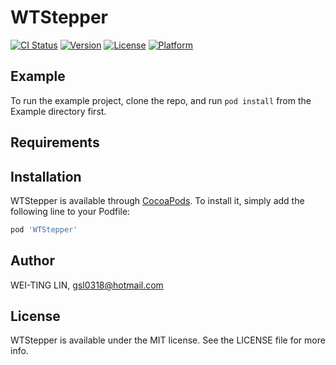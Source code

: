 # WTStepper

[![CI Status](http://img.shields.io/travis/gsl0318@hotmail.com/WTStepper.svg?style=flat)](https://travis-ci.org/gsl0318@hotmail.com/WTStepper)
[![Version](https://img.shields.io/cocoapods/v/WTStepper.svg?style=flat)](http://cocoapods.org/pods/WTStepper)
[![License](https://img.shields.io/cocoapods/l/WTStepper.svg?style=flat)](http://cocoapods.org/pods/WTStepper)
[![Platform](https://img.shields.io/cocoapods/p/WTStepper.svg?style=flat)](http://cocoapods.org/pods/WTStepper)

## Example

To run the example project, clone the repo, and run `pod install` from the Example directory first.

## Requirements

## Installation

WTStepper is available through [CocoaPods](http://cocoapods.org). To install
it, simply add the following line to your Podfile:

```ruby
pod 'WTStepper'
```

## Author

WEI-TING LIN, gsl0318@hotmail.com

## License

WTStepper is available under the MIT license. See the LICENSE file for more info.
